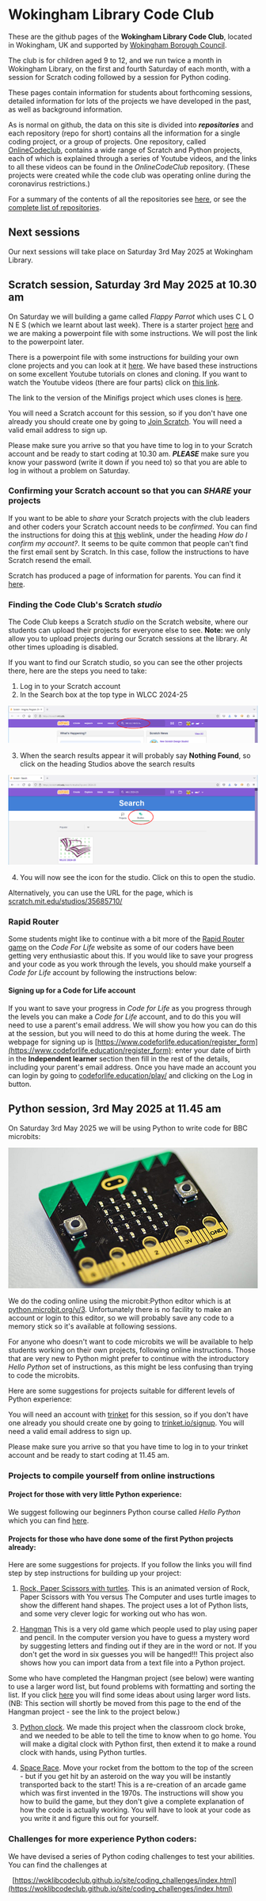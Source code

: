 # Wokingham Library Code Club

These are the github pages of the **Wokingham Library Code Club**, located in Wokingham, UK and supported by [Wokingham Borough Council](https://www.wokingham.gov.uk/libraries).

The club is for children aged 9 to 12, and we run twice a month in Wokingham Library, on the first and fourth Saturday of each month, with a session for Scratch coding followed by a session for Python coding.

These pages contain information for students about forthcoming sessions, detailed information for lots of the projects we have developed in the past, as well as background information.

As is normal on github, the data on this site is divided into ***repositories*** and each repository (repo for short) contains all the information for a single coding project, or a group of projects. One repository, called [OnlineCodeclub](https://github.com/WokLibCodeClub/OnlineCodeclub/blob/master/README.md), contains a wide range of Scratch and Python projects, each of which is explained through a series of Youtube videos, and the links to all these videos can be found in the *OnlineCodeClub* repository. (These projects were created while the code club was operating online during the coronavirus restrictions.)

For a summary of the contents of all the repositories see [here](https://github.com/WokLibCodeClub/woklibcodeclub.github.io), or see the [complete list of repositories](https://github.com/orgs/WokLibCodeClub/repositories?type=all).

## Next sessions

Our next sessions will take place on Saturday 3rd May 2025 at Wokingham Library.

## Scratch session, Saturday 3rd May 2025 at 10.30 am

On Saturday we will building a game called *Flappy Parrot* which uses C L O N E S (which we learnt about last week). There is a starter project [here](https://scratch.mit.edu/projects/169322077/editor/) and we are making a powerpoint file with some instructions. We will post the link to the powerpoint later. 

There is a powerpoint file with some instructions for building your own clone projects and you can look at it [here](https://1drv.ms/p/c/0ea54730735a1344/EaIhfrMepT1NmWJw1uEm6xEBeQj0usfzzUkn-8PmNd4TjQ?e=oWNDRc). We have based these instructions on some excellent Youtube tutorials on clones and cloning. If you want to watch the Youtube videos (there are four parts) click on [this link](https://www.youtube.com/playlist?list=PLtAXMHI3lbo8HhvpZQQRUcL_4WJEIrvaR).

The link to the version of the Minifigs project which uses clones is [here](https://scratch.mit.edu/projects/1165114649).

You will need a Scratch account for this session, so if you don't have one already you should create one by going to [Join Scratch](https://scratch.mit.edu/join). You will need a valid email address to sign up.

Please make sure you arrive so that you have time to log in to your Scratch account and be ready to start coding at 10.30 am. ***PLEASE*** make sure you know your password (write it down if you need to) so that you are able to log in without a problem on Saturday.

### Confirming your Scratch account so that you can *SHARE* your projects

If you want to be able to *share* your Scratch projects with the club leaders and other coders your Scratch account needs to be *confirmed*. You can find the instructions for doing this at [this](https://scratch.mit.edu/faq/#accounts) weblink, under the heading *How do I confirm my account?*. It seems to be quite common that people can't find the first email sent by Scratch. In this case, follow the instructions to have Scratch resend the email.

Scratch has produced a page of information for parents. You can find it [here](https://scratch.mit.edu/parents/).

### Finding the Code Club's Scratch *studio*

The Code Club keeps a Scratch *studio* on the Scratch website, where our students can upload their projects for everyone else to see. **Note:** we only allow you to upload projects during our Scratch sessions at the library. At other times uploading is disabled. 

If you want to find our Scratch studio, so you can see the other projects there, here are the steps you need to take:

1. Log in to your Scratch account
2. In the Search box at the top type in WLCC 2024-25

![find_studio1.png](find_studio1.png)

3. When the search results appear it will probably say **Nothing Found**, so click on the heading Studios above the search results

![find_studio2.png](find_studio2.png)

4. You will now see the icon for the studio. Click on this to open the studio.

Alternatively, you can use the URL for the page, which is [scratch.mit.edu/studios/35685710/](https://scratch.mit.edu/studios/35685710/)

### Rapid Router

Some students might like to continue with a bit more of the [Rapid Router game](https://www.codeforlife.education/rapidrouter) on the *Code For Life* website as some of our coders have been getting very enthusiastic about this. If you would like to save your progress and your code as you work through the levels, you should make yourself a *Code for Life* account by following the instructions below:

#### Signing up for a Code for Life account

If you want to save your progress in *Code for Life* as you progress through the levels you can make a *Code for Life* account, and to do this you will need to use a parent's email address. We will show you how you can do this at the session, but you will need to do this at home during the week. The webpage for signing up is [https://www.codeforlife.education/register_form](https://www.codeforlife.education/register_form): enter your date of birth in the **Independent learner** section then fill in the rest of the details, including your parent's email address. Once you have made an account you can login by going to [codeforlife.education/play/](https://www.codeforlife.education/play/) and clicking on the Log in button.

## Python session, 3rd May 2025 at 11.45 am

On Saturday 3rd May 2025 we will be using Python to write code for BBC microbits:

![picture of bbc microbit](bbc_microbit.png)

We do the coding online using the microbit:Python editor which is at [python.microbit.org/v/3](https://python.microbit.org/v/3). Unfortunately there is no facility to make an account or login to this editor, so we will probably save any code to a memory stick so it's available at following sessions.

For anyone who doesn't want to code microbits we will be available to help students working on their own projects, following online instructions. Those that are very new to Python might prefer to continue with the introductory *Hello Python* set of instructions, as this might be less confusing than trying to code the microbits.

Here are some suggestions for projects suitable for different levels of Python experience:

You will need an account with [trinket](https://trinket.io/) for this session, so if you don't have one already you should create one by going to [trinket.io/signup](https://trinket.io/signup). You will need a valid email address to sign up.

Please make sure you arrive so that you have time to log in to your trinket account and be ready to start coding at 11.45 am.

### Projects to compile yourself from online instructions

#### Project for those with very little Python experience:

We suggest following our beginners Python course called *Hello Python* which you can find [here](https://github.com/WokLibCodeClub/Hello-Python/blob/main/README.md).

#### Projects for those who have done some of the first Python projects already:

Here are some suggestions for projects. If you follow the links you will find step by step instructions for building up your project:

1. [Rock, Paper Scissors with turtles](https://github.com/WokLibCodeClub/Rock-Paper-Scissors-with-Turtles/blob/master/README.md). This is an animated version of Rock, Paper Scissors with You versus The Computer and uses turtle images to show the different hand shapes. The project uses a lot of Python lists, and some very clever logic for working out who has won.

2. [Hangman](https://github.com/WokLibCodeClub/Hangman/blob/master/README.md) This is a very old game which people used to play using paper and pencil. In the computer version you have to guess a mystery word by suggesting letters and finding out if they are in the word or not. If you don't get the word in six guesses you will be hanged!!! This project also shows how you can import data from a text file into a Python project.

Some who have completed the Hangman project (see below) were wanting to use a larger word list, but found problems with formatting and sorting the list. If you click [here](bigger_word_lists.md) you will find some ideas about using larger word lists. (NB: This section will shortly be moved from this page to the end of the Hangman project - see the link to the project below.)

3. [Python clock](https://github.com/WokLibCodeClub/Python-Clock/blob/master/README.md). We made this project when the classroom clock broke, and we needed to be able to tell the time to know when to go home. You will make a digital clock with Python first, then extend it to make a round clock with hands, using Python turtles.

4. [Space Race](https://github.com/WokLibCodeClub/SpaceRace/blob/master/README.md). Move your rocket from the bottom to the top of the screen - but if you get hit by an asteroid on the way you will be instantly transported back to the start! This is a re-creation of an arcade game which was first invented in the 1970s. The instructions will show you how to build the game, but they don't give a complete explanation of how the code is actually working. You will have to look at your code as you write it and figure this out for yourself.

### Challenges for more experience Python coders:

We have devised a series of Python coding challenges to test your abilities. You can find the challenges at

&nbsp;&nbsp;[https://woklibcodeclub.github.io/site/coding_challenges/index.html](https://woklibcodeclub.github.io/site/coding_challenges/index.html)
